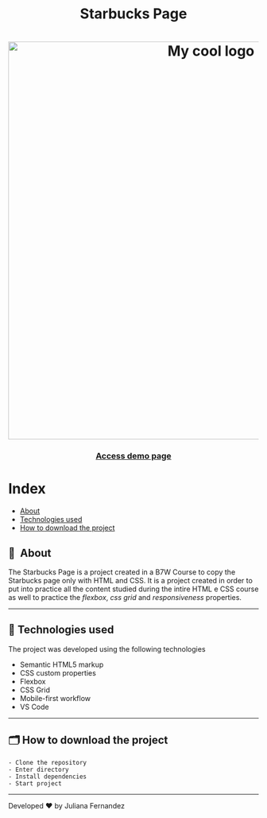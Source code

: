 <h1 align="center">
    Starbucks Page
</h1>

<h1 align="center">
<img width="800" src="assets/images/presentation.PNG" alt="My cool logo"/>
  </h1>

<h3 align="center">
    <a href="https://starbucks-pag.netlify.app/">Access demo page</a>
<h3 >

# Index

- [About](#-about)
- [Technologies used](#-technologies-used)
- [How to download the project](#-how-to-download-the-project)

## 🔖&nbsp; About

The Starbucks Page is a project created in a B7W Course to copy the Starbucks page only with HTML and CSS. It is a project created in order to put into practice all the content studied during the intire HTML e CSS course as well to practice the *flexbox*, *css grid* and *responsiveness* properties.


---

## 🚀 Technologies used

The project was developed using the following technologies

- Semantic HTML5 markup
- CSS custom properties
- Flexbox
- CSS Grid
- Mobile-first workflow
- VS Code

---

## 🗂 How to download the project

    - Clone the repository
    - Enter directory
    - Install dependencies
    - Start project
   
---

Developed ❤ by Juliana Fernandez

